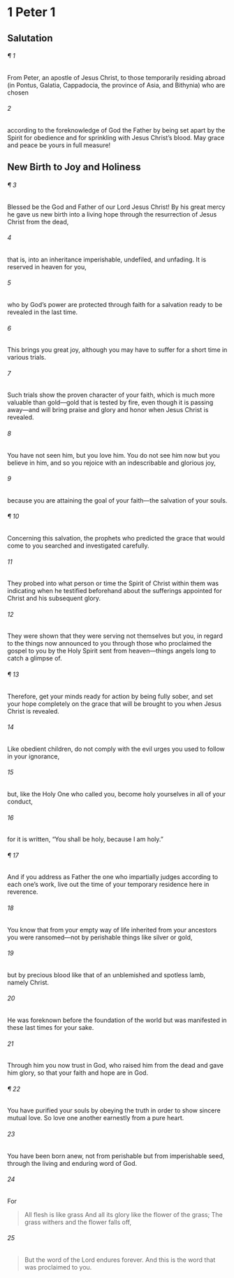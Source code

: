 # 1 Peter 1
## Salutation
###### ¶ 1
From Peter, an apostle of Jesus Christ, to those temporarily residing abroad (in Pontus, Galatia, Cappadocia, the province of Asia, and Bithynia) who are chosen
###### 2
according to the foreknowledge of God the Father by being set apart by the Spirit for obedience and for sprinkling with Jesus Christ’s blood. May grace and peace be yours in full measure!
## New Birth to Joy and Holiness
###### ¶ 3
Blessed be the God and Father of our Lord Jesus Christ! By his great mercy he gave us new birth into a living hope through the resurrection of Jesus Christ from the dead,
###### 4
that is, into an inheritance imperishable, undefiled, and unfading. It is reserved in heaven for you,
###### 5
who by God’s power are protected through faith for a salvation ready to be revealed in the last time.
###### 6
This brings you great joy, although you may have to suffer for a short time in various trials.
###### 7
Such trials show the proven character of your faith, which is much more valuable than gold—gold that is tested by fire, even though it is passing away—and will bring praise and glory and honor when Jesus Christ is revealed.
###### 8
You have not seen him, but you love him. You do not see him now but you believe in him, and so you rejoice with an indescribable and glorious joy,
###### 9
because you are attaining the goal of your faith—the salvation of your souls.
###### ¶ 10
Concerning this salvation, the prophets who predicted the grace that would come to you searched and investigated carefully.
###### 11
They probed into what person or time the Spirit of Christ within them was indicating when he testified beforehand about the sufferings appointed for Christ and his subsequent glory.
###### 12
They were shown that they were serving not themselves but you, in regard to the things now announced to you through those who proclaimed the gospel to you by the Holy Spirit sent from heaven—things angels long to catch a glimpse of.
###### ¶ 13
Therefore, get your minds ready for action by being fully sober, and set your hope completely on the grace that will be brought to you when Jesus Christ is revealed.
###### 14
Like obedient children, do not comply with the evil urges you used to follow in your ignorance,
###### 15
but, like the Holy One who called you, become holy yourselves in all of your conduct,
###### 16
for it is written, “You shall be holy, because I am holy.”
###### ¶ 17
And if you address as Father the one who impartially judges according to each one’s work, live out the time of your temporary residence here in reverence.
###### 18
You know that from your empty way of life inherited from your ancestors you were ransomed—not by perishable things like silver or gold,
###### 19
but by precious blood like that of an unblemished and spotless lamb, namely Christ.
###### 20
He was foreknown before the foundation of the world but was manifested in these last times for your sake.
###### 21
Through him you now trust in God, who raised him from the dead and gave him glory, so that your faith and hope are in God.
###### ¶ 22
You have purified your souls by obeying the truth in order to show sincere mutual love. So love one another earnestly from a pure heart.
###### 23
You have been born anew, not from perishable but from imperishable seed, through the living and enduring word of God.
###### 24
For
> All flesh is like grass
> And all its glory like the flower of the grass;
> The grass withers and the flower falls off,
###### 25
> But the word of the Lord endures forever.
And this is the word that was proclaimed to you.
